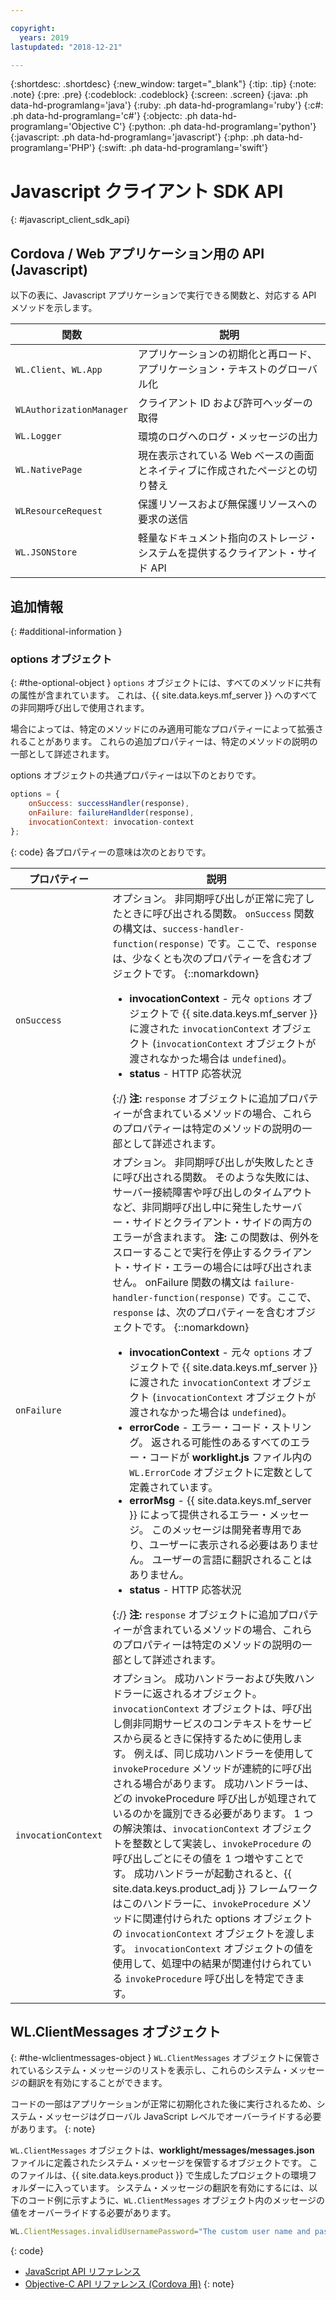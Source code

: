 ```yaml
---

copyright:
  years: 2019
lastupdated: "2018-12-21"

---
```


{:shortdesc: .shortdesc}
{:new_window: target="_blank"}
{:tip: .tip}
{:note: .note}
{:pre: .pre}
{:codeblock: .codeblock}
{:screen: .screen}
{:java: .ph data-hd-programlang='java'}
{:ruby: .ph data-hd-programlang='ruby'}
{:c#: .ph data-hd-programlang='c#'}
{:objectc: .ph data-hd-programlang='Objective C'}
{:python: .ph data-hd-programlang='python'}
{:javascript: .ph data-hd-programlang='javascript'}
{:php: .ph data-hd-programlang='PHP'}
{:swift: .ph data-hd-programlang='swift'}

# Javascript クライアント SDK API
{: #javascript_client_sdk_api}

## Cordova / Web アプリケーション用の API (Javascript)

以下の表に、Javascript アプリケーションで実行できる関数と、対応する API メソッドを示します。

| 関数 | 説明 |
|----------|-------------|
| `WL.Client`、`WL.App` | アプリケーションの初期化と再ロード、アプリケーション・テキストのグローバル化 | 
| `WLAuthorizationManager` | クライアント ID および許可ヘッダーの取得 |
| `WL.Logger` | 環境のログへのログ・メッセージの出力 |
| `WL.NativePage` | 現在表示されている Web ベースの画面とネイティブに作成されたページとの切り替え |
| `WLResourceRequest` | 保護リソースおよび無保護リソースへの要求の送信 | 
| `WL.JSONStore` | 軽量なドキュメント指向のストレージ・システムを提供するクライアント・サイド API | 

## 追加情報
{: #additional-information }
### options オブジェクト
{: #the-optional-object }
`options` オブジェクトには、すべてのメソッドに共有の属性が含まれています。 これは、{{ site.data.keys.mf_server }} へのすべての非同期呼び出しで使用されます。

場合によっては、特定のメソッドにのみ適用可能なプロパティーによって拡張されることがあります。 これらの追加プロパティーは、特定のメソッドの説明の一部として詳述されます。

options オブジェクトの共通プロパティーは以下のとおりです。

```javascript
options = {
    onSuccess: successHandler(response),
    onFailure: failureHandlder(response),
    invocationContext: invocation-context
};
```
{: code}
各プロパティーの意味は次のとおりです。

| プロパティー | 説明 |
|----------|-------------|
| `onSuccess` | オプション。 非同期呼び出しが正常に完了したときに呼び出される関数。 `onSuccess` 関数の構文は、`success-handler-function(response)` です。ここで、`response` は、少なくとも次のプロパティーを含むオブジェクトです。 {::nomarkdown}<ul><li><b>invocationContext</b> - 元々 <code>options</code> オブジェクトで {{ site.data.keys.mf_server }} に渡された <code>invocationContext</code> オブジェクト (<code>invocationContext</code> オブジェクトが渡されなかった場合は <code>undefined</code>)。</li><li><b>status</b> - HTTP 応答状況</li></ul>{:/} **注:** `response` オブジェクトに追加プロパティーが含まれているメソッドの場合、これらのプロパティーは特定のメソッドの説明の一部として詳述されます。 |
| `onFailure` | オプション。 非同期呼び出しが失敗したときに呼び出される関数。 そのような失敗には、サーバー接続障害や呼び出しのタイムアウトなど、非同期呼び出し中に発生したサーバー・サイドとクライアント・サイドの両方のエラーが含まれます。 **注:** この関数は、例外をスローすることで実行を停止するクライアント・サイド・エラーの場合には呼び出されません。 onFailure 関数の構文は `failure-handler-function(response)` です。ここで、`response` は、次のプロパティーを含むオブジェクトです。 {::nomarkdown}<ul><li><b>invocationContext</b> - 元々 <code>options</code> オブジェクトで {{ site.data.keys.mf_server }} に渡された <code>invocationContext</code> オブジェクト (<code>invocationContext</code> オブジェクトが渡されなかった場合は <code>undefined</code>)。</li><li><b>errorCode</b> - エラー・コード・ストリング。 返される可能性のあるすべてのエラー・コードが <b>worklight.js</b> ファイル内の <code>WL.ErrorCode</code> オブジェクトに定数として定義されています。</li><li><b>errorMsg</b> - {{ site.data.keys.mf_server }} によって提供されるエラー・メッセージ。 このメッセージは開発者専用であり、ユーザーに表示される必要はありません。 ユーザーの言語に翻訳されることはありません。</li><li><b>status</b> - HTTP 応答状況</li></li></ul>{:/} **注:** `response` オブジェクトに追加プロパティーが含まれているメソッドの場合、これらのプロパティーは特定のメソッドの説明の一部として詳述されます。 |
| `invocationContext` | オプション。 成功ハンドラーおよび失敗ハンドラーに返されるオブジェクト。 `invocationContext` オブジェクトは、呼び出し側非同期サービスのコンテキストをサービスから戻るときに保持するために使用します。 例えば、同じ成功ハンドラーを使用して `invokeProcedure` メソッドが連続的に呼び出される場合があります。 成功ハンドラーは、どの invokeProcedure 呼び出しが処理されているのかを識別できる必要があります。 1 つの解決策は、`invocationContext` オブジェクトを整数として実装し、`invokeProcedure` の呼び出しごとにその値を 1 つ増やすことです。 成功ハンドラーが起動されると、{{ site.data.keys.product_adj }} フレームワークはこのハンドラーに、`invokeProcedure` メソッドに関連付けられた options オブジェクトの `invocationContext` オブジェクトを渡します。 `invocationContext` オブジェクトの値を使用して、処理中の結果が関連付けられている `invokeProcedure` 呼び出しを特定できます。 | 

## WL.ClientMessages オブジェクト
{: #the-wlclientmessages-object }
`WL.ClientMessages` オブジェクトに保管されているシステム・メッセージのリストを表示し、これらのシステム・メッセージの翻訳を有効にすることができます。

コードの一部はアプリケーションが正常に初期化された後に実行されるため、システム・メッセージはグローバル JavaScript レベルでオーバーライドする必要があります。
{: note}

`WL.ClientMessages` オブジェクトは、**worklight/messages/messages.json** ファイルに定義されたシステム・メッセージを保管するオブジェクトです。 このファイルは、{{ site.data.keys.product }} で生成したプロジェクトの環境フォルダーに入っています。 システム・メッセージの翻訳を有効にするには、以下のコード例に示すように、`WL.ClientMessages` オブジェクト内のメッセージの値をオーバーライドする必要があります。

```javascript
WL.ClientMessages.invalidUsernamePassword="The custom user name and password are not valid";
```
{: code}


* [JavaScript API リファレンス](http://mobilefirstplatform.ibmcloud.com/tutorials/en/foundation/8.0/api/client-side-api/javascript/client/#javascript-api-reference)
* [Objective-C API リファレンス (Cordova 用)](http://mobilefirstplatform.ibmcloud.com/tutorials/en/foundation/8.0/api/client-side-api/javascript/client/#objective-c-api-reference-for-cordova)
{: note}
